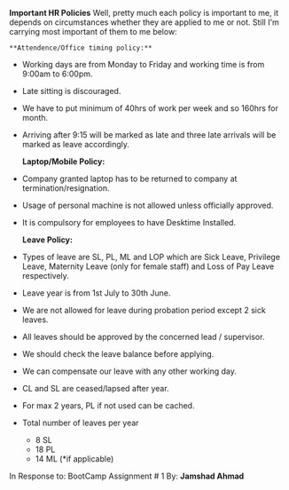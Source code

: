 **Important HR Policies**
Well, pretty much each policy is important to me, it depends on circumstances whether they are applied to me or not.
Still I'm carrying most important of them to me below:

	**Attendence/Office timing policy:**
*	Working days are from Monday to Friday and working time is from 9:00am to 6:00pm.
*	Late sitting is discouraged.
*	We have to put minimum of 40hrs of work per week and so 160hrs for month.
*	Arriving after 9:15 will be marked as late and three late arrivals will be marked as leave accordingly.

	**Laptop/Mobile Policy:**
*	Company granted laptop has to be returned to company at termination/resignation.
*	Usage of personal machine is not allowed unless officially approved.
*	It is compulsory for employees to have Desktime Installed.

	**Leave Policy:**
*	Types of leave are  SL, PL, ML and LOP which are Sick Leave, Privilege Leave, Maternity Leave (only for female staff) and Loss of Pay Leave respectively.
*	Leave year is from 1st July to 30th June.
*	We are not allowed for leave during probation period except 2 sick leaves.
*	All leaves should be approved by the concerned lead / supervisor.
*	We should check the leave balance before applying.
*	We can compensate our leave with any other working day.
*	CL and SL are ceased/lapsed after year.
*	For max 2 years, PL if not used can be cached.
*	Total number of leaves per year
	*	8 SL
	*	18 PL
	*	14 ML (*if applicable)

In Response to:
BootCamp Assignment # 1
By: **Jamshad Ahmad**

